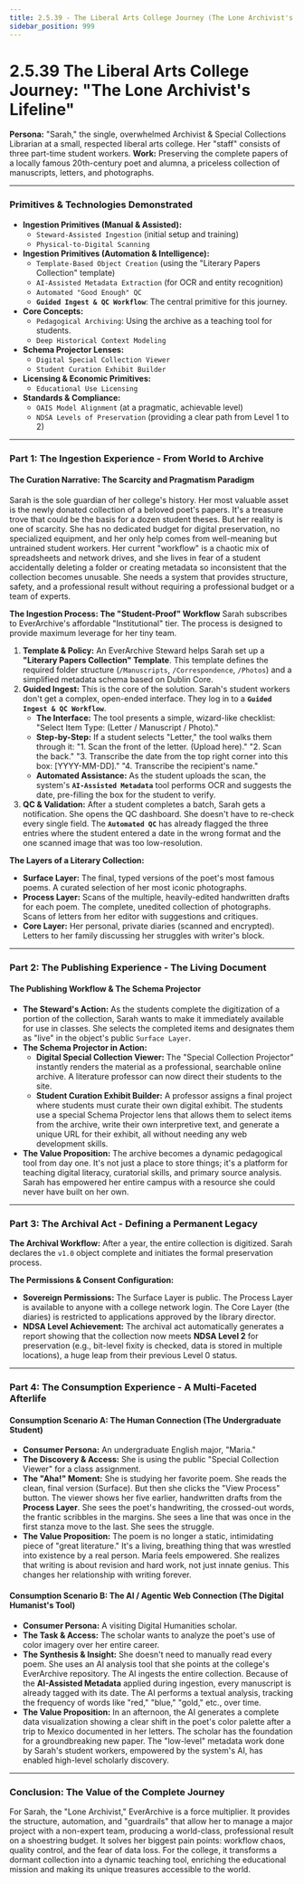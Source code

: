 ```yaml
---
title: 2.5.39 - The Liberal Arts College Journey (The Lone Archivist's Lifeline)
sidebar_position: 999
---
```


# 2.5.39 The Liberal Arts College Journey: "The Lone Archivist's Lifeline"

**Persona:** "Sarah," the single, overwhelmed Archivist & Special Collections Librarian at a small, respected liberal arts college. Her "staff" consists of three part-time student workers.
**Work:** Preserving the complete papers of a locally famous 20th-century poet and alumna, a priceless collection of manuscripts, letters, and photographs.

---

### **Primitives & Technologies Demonstrated**

*   **Ingestion Primitives (Manual & Assisted):**
    *   `Steward-Assisted Ingestion` (initial setup and training)
    *   `Physical-to-Digital Scanning`
*   **Ingestion Primitives (Automation & Intelligence):**
    *   `Template-Based Object Creation` (using the "Literary Papers Collection" template)
    *   `AI-Assisted Metadata Extraction` (for OCR and entity recognition)
    *   `Automated "Good Enough" QC`
    *   **`Guided Ingest & QC Workflow`**: The central primitive for this journey.
*   **Core Concepts:**
    *   `Pedagogical Archiving`: Using the archive as a teaching tool for students.
    *   `Deep Historical Context Modeling`
*   **Schema Projector Lenses:**
    *   `Digital Special Collection Viewer`
    *   `Student Curation Exhibit Builder`
*   **Licensing & Economic Primitives:**
    *   `Educational Use Licensing`
*   **Standards & Compliance:**
    *   `OAIS Model Alignment` (at a pragmatic, achievable level)
    *   `NDSA Levels of Preservation` (providing a clear path from Level 1 to 2)

---

### **Part 1: The Ingestion Experience - From World to Archive**

#### **The Curation Narrative: The Scarcity and Pragmatism Paradigm**
Sarah is the sole guardian of her college's history. Her most valuable asset is the newly donated collection of a beloved poet's papers. It's a treasure trove that could be the basis for a dozen student theses. But her reality is one of scarcity. She has no dedicated budget for digital preservation, no specialized equipment, and her only help comes from well-meaning but untrained student workers. Her current "workflow" is a chaotic mix of spreadsheets and network drives, and she lives in fear of a student accidentally deleting a folder or creating metadata so inconsistent that the collection becomes unusable. She needs a system that provides structure, safety, and a professional result without requiring a professional budget or a team of experts.

**The Ingestion Process: The "Student-Proof" Workflow**
Sarah subscribes to EverArchive's affordable "Institutional" tier. The process is designed to provide maximum leverage for her tiny team.

1.  **Template & Policy:** An EverArchive Steward helps Sarah set up a **"Literary Papers Collection" Template**. This template defines the required folder structure (`/Manuscripts`, `/Correspondence`, `/Photos`) and a simplified metadata schema based on Dublin Core.
2.  **Guided Ingest:** This is the core of the solution. Sarah's student workers don't get a complex, open-ended interface. They log in to a **`Guided Ingest & QC Workflow`**.
    *   **The Interface:** The tool presents a simple, wizard-like checklist: "Select Item Type: (Letter / Manuscript / Photo)."
    *   **Step-by-Step:** If a student selects "Letter," the tool walks them through it: "1. Scan the front of the letter. (Upload here)." "2. Scan the back." "3. Transcribe the date from the top right corner into this box: [YYYY-MM-DD]." "4. Transcribe the recipient's name."
    *   **Automated Assistance:** As the student uploads the scan, the system's **`AI-Assisted Metadata`** tool performs OCR and suggests the date, pre-filling the box for the student to verify.
3.  **QC & Validation:** After a student completes a batch, Sarah gets a notification. She opens the QC dashboard. She doesn't have to re-check every single field. The **`Automated QC`** has already flagged the three entries where the student entered a date in the wrong format and the one scanned image that was too low-resolution.

**The Layers of a Literary Collection:**
*   **Surface Layer:** The final, typed versions of the poet's most famous poems. A curated selection of her most iconic photographs.
*   **Process Layer:** Scans of the multiple, heavily-edited handwritten drafts for each poem. The complete, unedited collection of photographs. Scans of letters from her editor with suggestions and critiques.
*   **Core Layer:** Her personal, private diaries (scanned and encrypted). Letters to her family discussing her struggles with writer's block.

---

### **Part 2: The Publishing Experience - The Living Document**

#### **The Publishing Workflow & The Schema Projector**
*   **The Steward's Action:** As the students complete the digitization of a portion of the collection, Sarah wants to make it immediately available for use in classes. She selects the completed items and designates them as "live" in the object's public `Surface Layer`.
*   **The Schema Projector in Action:**
    *   **Digital Special Collection Viewer:** The "Special Collection Projector" instantly renders the material as a professional, searchable online archive. A literature professor can now direct their students to the site.
    *   **Student Curation Exhibit Builder:** A professor assigns a final project where students must curate their own digital exhibit. The students use a special Schema Projector lens that allows them to select items from the archive, write their own interpretive text, and generate a unique URL for their exhibit, all without needing any web development skills.
*   **The Value Proposition:** The archive becomes a dynamic pedagogical tool from day one. It's not just a place to store things; it's a platform for teaching digital literacy, curatorial skills, and primary source analysis. Sarah has empowered her entire campus with a resource she could never have built on her own.

---

### **Part 3: The Archival Act - Defining a Permanent Legacy**

**The Archival Workflow:**
After a year, the entire collection is digitized. Sarah declares the `v1.0` object complete and initiates the formal preservation process.

**The Permissions & Consent Configuration:**
*   **Sovereign Permissions:** The Surface Layer is public. The Process Layer is available to anyone with a college network login. The Core Layer (the diaries) is restricted to applications approved by the library director.
*   **NDSA Level Achievement:** The archival act automatically generates a report showing that the collection now meets **NDSA Level 2** for preservation (e.g., bit-level fixity is checked, data is stored in multiple locations), a huge leap from their previous Level 0 status.

---

### **Part 4: The Consumption Experience - A Multi-Faceted Afterlife**

#### **Consumption Scenario A: The Human Connection (The Undergraduate Student)**
*   **Consumer Persona:** An undergraduate English major, "Maria."
*   **The Discovery & Access:** She is using the public "Special Collection Viewer" for a class assignment.
*   **The "Aha!" Moment:** She is studying her favorite poem. She reads the clean, final version (Surface). But then she clicks the "View Process" button. The viewer shows her five earlier, handwritten drafts from the **Process Layer**. She sees the poet's handwriting, the crossed-out words, the frantic scribbles in the margins. She sees a line that was once in the first stanza move to the last. She sees the struggle.
*   **The Value Proposition:** The poem is no longer a static, intimidating piece of "great literature." It's a living, breathing thing that was wrestled into existence by a real person. Maria feels empowered. She realizes that writing is about revision and hard work, not just innate genius. This changes her relationship with writing forever.

#### **Consumption Scenario B: The AI / Agentic Web Connection (The Digital Humanist's Tool)**
*   **Consumer Persona:** A visiting Digital Humanities scholar.
*   **The Task & Access:** The scholar wants to analyze the poet's use of color imagery over her entire career.
*   **The Synthesis & Insight:** She doesn't need to manually read every poem. She uses an AI analysis tool that she points at the college's EverArchive repository. The AI ingests the entire collection. Because of the **AI-Assisted Metadata** applied during ingestion, every manuscript is already tagged with its date. The AI performs a textual analysis, tracking the frequency of words like "red," "blue," "gold," etc., over time.
*   **The Value Proposition:** In an afternoon, the AI generates a complete data visualization showing a clear shift in the poet's color palette after a trip to Mexico documented in her letters. The scholar has the foundation for a groundbreaking new paper. The "low-level" metadata work done by Sarah's student workers, empowered by the system's AI, has enabled high-level scholarly discovery.

---

### **Conclusion: The Value of the Complete Journey**
For Sarah, the "Lone Archivist," EverArchive is a force multiplier. It provides the structure, automation, and "guardrails" that allow her to manage a major project with a non-expert team, producing a world-class, professional result on a shoestring budget. It solves her biggest pain points: workflow chaos, quality control, and the fear of data loss. For the college, it transforms a dormant collection into a dynamic teaching tool, enriching the educational mission and making its unique treasures accessible to the world.